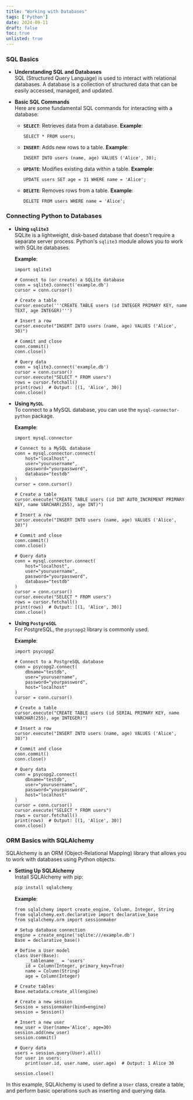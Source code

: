 ```yaml
---
title: "Working with Databases"
tags: ['Python']
date: 2024-09-11
draft: false
toc: true
unlisted: true
---
```


### **SQL Basics**

- **Understanding SQL and Databases**  
  SQL (Structured Query Language) is used to interact with relational databases. A database is a collection of structured data that can be easily accessed, managed, and updated.

- **Basic SQL Commands**  
  Here are some fundamental SQL commands for interacting with a database:

  - **`SELECT`**: Retrieves data from a database.
    **Example**:
    ```
    SELECT * FROM users;
    ```

  - **`INSERT`**: Adds new rows to a table.
    **Example**:
    ```
    INSERT INTO users (name, age) VALUES ('Alice', 30);
    ```

  - **`UPDATE`**: Modifies existing data within a table.
    **Example**:
    ```
    UPDATE users SET age = 31 WHERE name = 'Alice';
    ```

  - **`DELETE`**: Removes rows from a table.
    **Example**:
    ```
    DELETE FROM users WHERE name = 'Alice';
    ```

### **Connecting Python to Databases**

- **Using `sqlite3`**  
  SQLite is a lightweight, disk-based database that doesn't require a separate server process. Python's `sqlite3` module allows you to work with SQLite databases.

  **Example**:
  ```
  import sqlite3

  # Connect to (or create) a SQLite database
  conn = sqlite3.connect('example.db')
  cursor = conn.cursor()

  # Create a table
  cursor.execute('''CREATE TABLE users (id INTEGER PRIMARY KEY, name TEXT, age INTEGER)''')

  # Insert a row
  cursor.execute("INSERT INTO users (name, age) VALUES ('Alice', 30)")

  # Commit and close
  conn.commit()
  conn.close()

  # Query data
  conn = sqlite3.connect('example.db')
  cursor = conn.cursor()
  cursor.execute("SELECT * FROM users")
  rows = cursor.fetchall()
  print(rows)  # Output: [(1, 'Alice', 30)]
  conn.close()
  ```

- **Using `MySQL`**  
  To connect to a MySQL database, you can use the `mysql-connector-python` package.

  **Example**:
  ```
  import mysql.connector

  # Connect to a MySQL database
  conn = mysql.connector.connect(
      host="localhost",
      user="yourusername",
      password="yourpassword",
      database="testdb"
  )
  cursor = conn.cursor()

  # Create a table
  cursor.execute("CREATE TABLE users (id INT AUTO_INCREMENT PRIMARY KEY, name VARCHAR(255), age INT)")

  # Insert a row
  cursor.execute("INSERT INTO users (name, age) VALUES ('Alice', 30)")

  # Commit and close
  conn.commit()
  conn.close()

  # Query data
  conn = mysql.connector.connect(
      host="localhost",
      user="yourusername",
      password="yourpassword",
      database="testdb"
  )
  cursor = conn.cursor()
  cursor.execute("SELECT * FROM users")
  rows = cursor.fetchall()
  print(rows)  # Output: [(1, 'Alice', 30)]
  conn.close()
  ```

- **Using `PostgreSQL`**  
  For PostgreSQL, the `psycopg2` library is commonly used.

  **Example**:
  ```
  import psycopg2

  # Connect to a PostgreSQL database
  conn = psycopg2.connect(
      dbname="testdb",
      user="yourusername",
      password="yourpassword",
      host="localhost"
  )
  cursor = conn.cursor()

  # Create a table
  cursor.execute("CREATE TABLE users (id SERIAL PRIMARY KEY, name VARCHAR(255), age INTEGER)")

  # Insert a row
  cursor.execute("INSERT INTO users (name, age) VALUES ('Alice', 30)")

  # Commit and close
  conn.commit()
  conn.close()

  # Query data
  conn = psycopg2.connect(
      dbname="testdb",
      user="yourusername",
      password="yourpassword",
      host="localhost"
  )
  cursor = conn.cursor()
  cursor.execute("SELECT * FROM users")
  rows = cursor.fetchall()
  print(rows)  # Output: [(1, 'Alice', 30)]
  conn.close()
  ```

### **ORM Basics with SQLAlchemy**

SQLAlchemy is an ORM (Object-Relational Mapping) library that allows you to work with databases using Python objects.

- **Setting Up SQLAlchemy**  
  Install SQLAlchemy with pip:
  ```bash
  pip install sqlalchemy
  ```

  **Example**:
  ```
  from sqlalchemy import create_engine, Column, Integer, String
  from sqlalchemy.ext.declarative import declarative_base
  from sqlalchemy.orm import sessionmaker

  # Setup database connection
  engine = create_engine('sqlite:///example.db')
  Base = declarative_base()

  # Define a User model
  class User(Base):
      __tablename__ = 'users'
      id = Column(Integer, primary_key=True)
      name = Column(String)
      age = Column(Integer)

  # Create tables
  Base.metadata.create_all(engine)

  # Create a new session
  Session = sessionmaker(bind=engine)
  session = Session()

  # Insert a new user
  new_user = User(name='Alice', age=30)
  session.add(new_user)
  session.commit()

  # Query data
  users = session.query(User).all()
  for user in users:
      print(user.id, user.name, user.age)  # Output: 1 Alice 30

  session.close()
  ```

In this example, SQLAlchemy is used to define a `User` class, create a table, and perform basic operations such as inserting and querying data.
